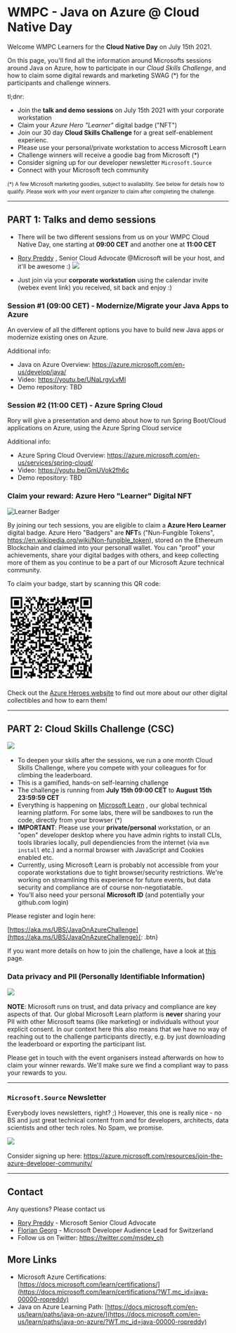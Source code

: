 # WMPC - Java on Azure @ Cloud Native Day

Welcome WMPC Learners for the **Cloud Native Day** on July 15th 2021.


On this page, you'll find all the information around Microsofts 
sessions around Java on Azure, how to participate in our *Cloud Skills Challenge*, and how to claim some digital rewards and marketing SWAG (*) for the participants and challenge winners.

tl;dnr: 
- Join the **talk and demo sessions** on July 15th 2021 with your corporate workstation
- Claim your *Azure Hero "Learner"* digital badge ("NFT")
- Join our 30 day **Cloud Skills Challenge** for a great self-enablement experienc. 
- Please use your personal/private workstation to access Microsoft Learn
- Challenge winners will receive a goodie bag from Microsoft (*)
- Consider signing up for our developer newsletter ``Microsoft.Source`` 
- Connect with your Microsoft tech community


<small>
(*) A few Microsoft marketing goodies, subject to availability. See below for details how to qualify.
Please work with your event organizer to claim after completing the challenge.
</small>


---



## PART 1: Talks and demo sessions
  - There will be two different sessions from us on your WMPC Cloud Native Day, one starting at **09:00 CET** and another one at **11:00 CET**

  -  [Rory Preddy](https://twitter.com/rorypreddy) , Senior Cloud Advocate @Microsoft will be your host, and it'll be awesome :)
  ![](https://pbs.twimg.com/profile_images/1347188864390221825/EL--jfK9_400x400.jpg)


  - Just join via your **corporate workstation** using the calendar invite (webex event link) you received, sit back and enjoy :) 
### Session #1 (09:00 CET) - Modernize/Migrate your Java Apps to Azure
An overview of all the different options you have to build new Java apps or modernize existing ones on Azure.

Additional info:
- Java on Azure Overview: https://azure.microsoft.com/en-us/develop/java/
- Video: https://youtu.be/UNaLrgyLvMI
- Demo repository: TBD

### Session #2 (11:00 CET) - Azure Spring Cloud
Rory will give a presentation and demo about how to run Spring Boot/Cloud applications on Azure, using the Azure Spring Cloud service

Additional info:
- Azure Spring Cloud Overview: https://azure.microsoft.com/en-us/services/spring-cloud/
- Video: https://youtu.be/GmUVok2fh6c 
- Demo repository: TBD



### Claim your reward: Azure Hero "Learner" Digital NFT
![Learner Badger](https://www.microsoft.com/Skills/Content/images/azureHeroes/newBadgers/learner.jpg)

By joining our tech sessions, you are eligible to claim a **Azure Hero Learner** digital badge. 
Azure Hero "Badgers" are **NFT**s ("Nun-Fungible Tokens", https://en.wikipedia.org/wiki/Non-fungible_token), stored on the Ethereum Blockchain and claimed into your personall wallet. 
You can "proof" your achievements, share your digital badges with others, and keep collecting more of them as you continue to be a part of our Microsoft Azure technical community.

To claim your badge, start by scanning this QR code:

<img src="./img/azure_heroes_learner_qr.png" width="200px"/>


Check out the [Azure Heroes website](https://www.microsoft.com/skills/azureheroes) to find out more about our other digital collectibles and how to earn them!




---


## PART 2: Cloud Skills Challenge (CSC)
  ![](https://learn.microsoft.com/images/learn_left_icon.png)
  - To deepen your skills after the sessions, we run a one month Cloud Skills Challenge, where you compete with your colleagues for for climbing the leaderboard.
  - This is a gamified, hands-on self-learning challenge
  - The challenge is running from **July 15th 09:00 CET** to **August 15th 23:59:59 CET**
  - Everything is happening on [Microsoft Learn](https://learn.microsoft.com/) , our global technical learning platform. For some labs, there will be sandboxes to run the code, directly from your browser (*)
  - **IMPORTANT**: Please use your **private/personal** workstation, or an "open" developer desktop where you have admin rights to install CLIs, tools libraries locally, pull dependiencies from the internet (via ``mvm install`` etc.) and a normal browser with JavaScript and Cookies enabled etc.
  - Currently, using Microsoft Learn is probably not accessible from your coporate workstations due to tight browser/security restrictions. We're working on streamlining this experience for future events, but data security and compliance are of course non-negotiatable. 
  - You'll also need your personal **Microsoft ID** (and potentially your github.com login)
  
  
Please register and login here: 

[https://aka.ms/UBS/JavaOnAzureChallenge](https://aka.ms/UBS/JavaOnAzureChallenge){: .btn}

If you want more details on how to join the challenge, have a look at [this](./CSC.md) page.


   


### Data privacy and PII (Personally Identifiable Information)
  ![](https://learn.microsoft.com/images/learn_right_icon.png)


**NOTE**: Microsoft runs on trust, and data privacy and compliance are key aspects of that. 
Our global Microsoft Learn platform is **never** sharing your PII with other Microsoft teams (like marketing) or individuals without your explicit consent. In our context here this also means that we have no way of reaching out to the challenge participants directly, e.g. by just downloading the leaderboard or exporting the participant list. 

Please get in touch with the event organisers instead afterwards on how to claim your winner rewards. We'll make sure we find a compliant way to pass your rewards to you.


---

### ``Microsoft.Source`` Newsletter
Everybody loves newsletters, right? ;) However, this one is really nice - no BS and just great technical content from and for developers, architects, data scientists and other tech roles.
 No Spam, we promise. 

![](https://azurecomcdn.azureedge.net/cvt-226ae6ce2dace5268def8efe908dfe4b75a17f77e99263ae0a2057961c6919ee/images/page/resources/join-the-azure-developer-community/newsletter.png)


Consider signing up here: https://azure.microsoft.com/resources/join-the-azure-developer-community/


---

## Contact
Any questions? Please contact us 
- [Rory Preddy](https://twitter.com/rorypreddy) - Microsoft Senior Cloud Advocate
- [Florian Georg](https://twitter.com/florian_georg) - Microsoft Developer Audience Lead for Switzerland 
- Follow us on Twitter: https://twitter.com/msdev_ch


## More Links
- Microsoft Azure Certifications:
[https://docs.microsoft.com/learn/certifications/](https://docs.microsoft.com/learn/certifications/?WT.mc_id=java-00000-ropreddy)
- Java on Azure Learning Path: 
[https://docs.microsoft.com/en-us/learn/paths/java-on-azure/](https://docs.microsoft.com/en-us/learn/paths/java-on-azure/?WT.mc_id=java-00000-ropreddy)

